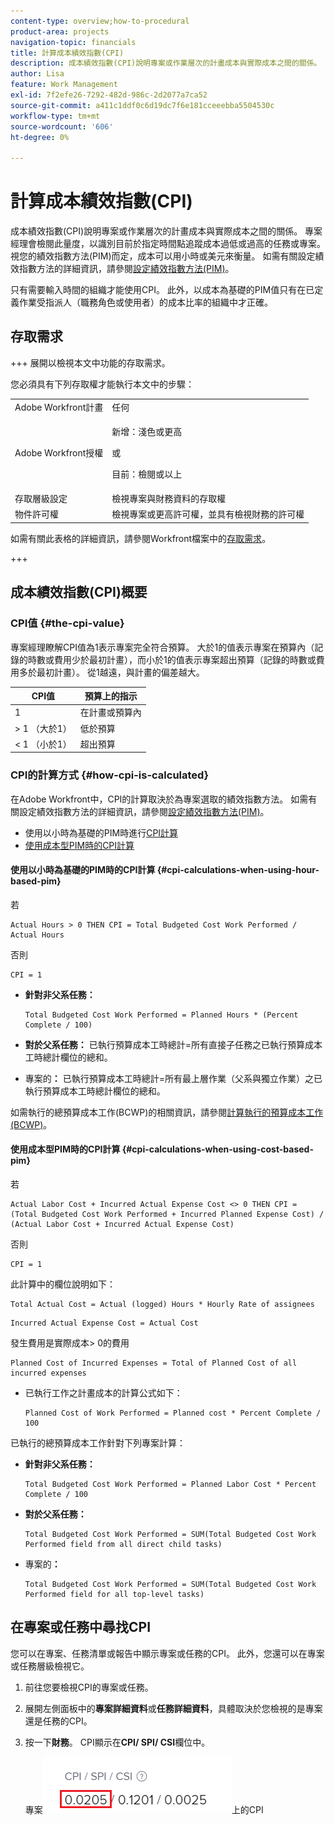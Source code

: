 ```yaml
---
content-type: overview;how-to-procedural
product-area: projects
navigation-topic: financials
title: 計算成本績效指數(CPI)
description: 成本績效指數(CPI)說明專案或作業層次的計畫成本與實際成本之間的關係。 專案經理會檢閱此量度，以識別目前於指定時間點追蹤成本過低或過高的任務或專案。
author: Lisa
feature: Work Management
exl-id: 7f2efe26-7292-482d-986c-2d2077a7ca52
source-git-commit: a411c1ddf0c6d19dc7f6e181cceeebba5504530c
workflow-type: tm+mt
source-wordcount: '606'
ht-degree: 0%

---
```


# 計算成本績效指數(CPI)

<!-- Audited: 5/2025 -->

<!--
<p data-mc-conditions="QuicksilverOrClassic.Draft mode">(NOTE: Linked to the product. Do not change link.)</p>
-->

成本績效指數(CPI)說明專案或作業層次的計畫成本與實際成本之間的關係。 專案經理會檢閱此量度，以識別目前於指定時間點追蹤成本過低或過高的任務或專案。 視您的績效指數方法(PIM)而定，成本可以用小時或美元來衡量。 如需有關設定績效指數方法的詳細資訊，請參閱[設定績效指數方法(PIM)](../../../manage-work/projects/project-finances/set-pim.md)。

只有需要輸入時間的組織才能使用CPI。 此外，以成本為基礎的PIM值只有在已定義作業受指派人（職務角色或使用者）的成本比率的組織中才正確。

## 存取需求

+++ 展開以檢視本文中功能的存取需求。

您必須具有下列存取權才能執行本文中的步驟：

<table style="table-layout:auto"> 
 <col> 
 <col> 
 <tbody> 
  <tr> 
   <td role="rowheader">Adobe Workfront計畫</td> 
   <td>任何</td> 
  </tr> 
  <tr> 
   <td role="rowheader">Adobe Workfront授權</td> 
   <td>
   <p>新增：淺色或更高</p>
   <p>或</p>
   <p>目前：檢閱或以上</p></td>  
  </tr> 
  <tr> 
   <td role="rowheader">存取層級設定</td> 
   <td>檢視專案與財務資料的存取權</td> 
  </tr> 
  <tr> 
   <td role="rowheader">物件許可權</td> 
   <td>檢視專案或更高許可權，並具有檢視財務的許可權</td> 
  </tr> 
 </tbody> 
</table>

如需有關此表格的詳細資訊，請參閱Workfront檔案中的[存取需求](/help/quicksilver/administration-and-setup/add-users/access-levels-and-object-permissions/access-level-requirements-in-documentation.md)。

+++

## 成本績效指數(CPI)概要

### CPI值 {#the-cpi-value}

專案經理瞭解CPI值為1表示專案完全符合預算。 大於1的值表示專案在預算內（記錄的時數或費用少於最初計畫），而小於1的值表示專案超出預算（記錄的時數或費用多於最初計畫）。 從1越遠，與計畫的偏差越大。

| **CPI值** | 預算&#x200B;**上的**&#x200B;指示 |
|---|---|
| 1 | 在計畫或預算內 |
| > 1 （大於1） | 低於預算 |
| &lt; 1 （小於1） | 超出預算 |


### CPI的計算方式 {#how-cpi-is-calculated}

在Adobe Workfront中，CPI的計算取決於為專案選取的績效指數方法。 如需有關設定績效指數方法的詳細資訊，請參閱[設定績效指數方法(PIM)](../../../manage-work/projects/project-finances/set-pim.md)。

* 使用以小時為基礎的PIM時進行[CPI計算](#cpi-calculations-when-using-hour-based-pim)
* [使用成本型PIM時的CPI計算](#cpi-calculations-when-using-cost-based-pim)

#### 使用以小時為基礎的PIM時的CPI計算 {#cpi-calculations-when-using-hour-based-pim}

若

```
Actual Hours > 0 THEN CPI = Total Budgeted Cost Work Performed / Actual Hours
```

否則

```
CPI = 1
```

* **針對非父系任務：**

  ```
  Total Budgeted Cost Work Performed = Planned Hours * (Percent Complete / 100)
  ```

* **對於父系任務：**
已執行預算成本工時總計=所有直接子任務之已執行預算成本工時總計欄位的總和。

* 專案的&#x200B;**：**
已執行預算成本工時總計=所有最上層作業（父系與獨立作業）之已執行預算成本工時總計欄位的總和。

如需執行的總預算成本工作(BCWP)的相關資訊，請參閱[計算執行的預算成本工作(BCWP)](../../../manage-work/projects/project-finances/calculate-bcwp.md)。

#### 使用成本型PIM時的CPI計算 {#cpi-calculations-when-using-cost-based-pim}

<!--
<p data-mc-conditions="QuicksilverOrClassic.Draft mode"><code>CPI = (Planned Cost of Work Performed + Planned Cost of Incurred Expenses) / (Total Actual Cost + Actual Cost of Incurred Expenses) </code> </p>
-->

<!--
<p data-mc-conditions="QuicksilverOrClassic.Draft mode"><code>NOTE: this used to be here before - above - but Anna sent me the one below. I kept the other one, although she is still researching its validity - see this issue: https://hub.workfront.com/issue/5fc7b1cf00012aeebf9e822db8ea2513/overview)</code> </p>
-->

若

```
Actual Labor Cost + Incurred Actual Expense Cost <> 0 THEN CPI = (Total Budgeted Cost Work Performed + Incurred Planned Expense Cost) / (Actual Labor Cost + Incurred Actual Expense Cost)
```



否則

```
CPI = 1
```

<!--
<p data-mc-conditions="QuicksilverOrClassic.Draft mode"><code>(NOTE: above: this used to say: CPI = CPI Labor, but Anna had me fix it on July 21, 2021)</code> </p>
-->

此計算中的欄位說明如下：

```
Total Actual Cost = Actual (logged) Hours * Hourly Rate of assignees
```

```
Incurred Actual Expense Cost = Actual Cost
```

發生費用是實際成本> 0的費用

```
Planned Cost of Incurred Expenses = Total of Planned Cost of all incurred expenses
```



<!--
  <p data-mc-conditions="QuicksilverOrClassic.Draft mode">(NOTE: Old calculation - taken out by Lilit and replaced below: Planned Cost of Work Performed= (planned labor cost) * (percent complete) / 100 where planned labor cost is the planned hours allocated to assignees * their rates.)</p>
  -->

* 已執行工作之計畫成本的計算公式如下：

  ```
  Planned Cost of Work Performed = Planned cost * Percent Complete / 100
  ```

已執行的總預算成本工作針對下列專案計算：

* **針對非父系任務：**

  ```
  Total Budgeted Cost Work Performed = Planned Labor Cost * Percent Complete / 100
  ```

* **對於父系任務：**

  ```
  Total Budgeted Cost Work Performed = SUM(Total Budgeted Cost Work Performed field from all direct child tasks)
  ```

* 專案的&#x200B;**：**

  ```
  Total Budgeted Cost Work Performed = SUM(Total Budgeted Cost Work Performed field for all top-level tasks)
  ```



## 在專案或任務中尋找CPI

您可以在專案、任務清單或報告中顯示專案或任務的CPI。 此外，您還可以在專案或任務層級檢視它。

1. 前往您要檢視CPI的專案或任務。
1. 展開左側面板中的&#x200B;**專案詳細資料**&#x200B;或&#x200B;**任務詳細資料**，具體取決於您檢視的是專案還是任務的CPI。

1. 按一下&#x200B;**財務**。 CPI顯示在&#x200B;**CPI/ SPI/ CSI**&#x200B;欄位中。

   專案![&#128279;](assets/cpi-on-project-nwe.png)上的CPI
